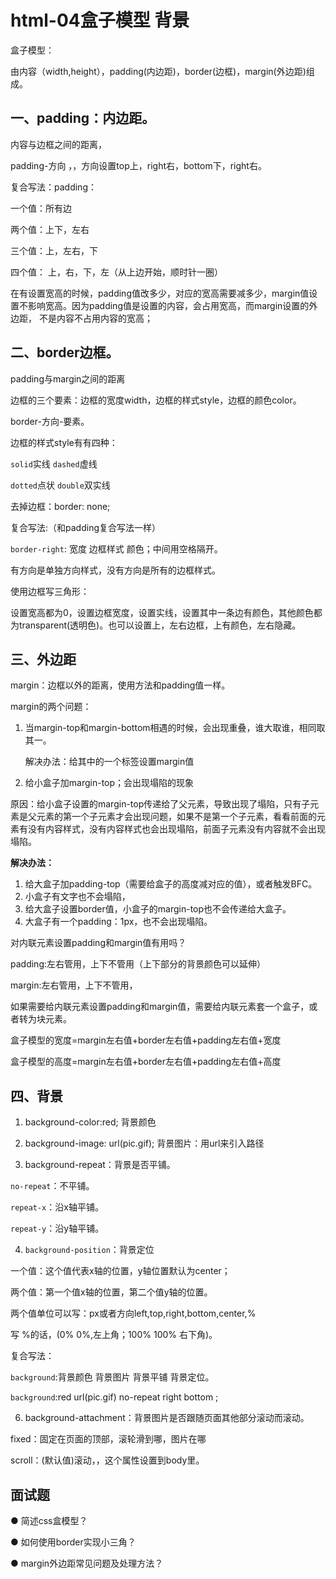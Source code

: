 # html-04盒子模型 背景
盒子模型：

由内容（width,height），padding(内边距)，border(边框)，margin(外边距)组成。


## 一、padding：内边距。
内容与边框之间的距离，

padding-方向 ，，方向设置top上，right右，bottom下，right右。

复合写法：padding：

一个值：所有边

两个值：上下，左右

三个值：上，左右，下

四个值： 上，右，下，左（从上边开始，顺时针一圈）

在有设置宽高的时候，padding值改多少，对应的宽高需要减多少，margin值设置不影响宽高。因为padding值是设置的内容，会占用宽高，而margin设置的外边距， 不是内容不占用内容的宽高；




## 二、border边框。
padding与margin之间的距离

边框的三个要素：边框的宽度width，边框的样式style，边框的颜色color。

border-方向-要素。


边框的样式style有有四种：

`solid`实线 `dashed`虚线

`dotted`点状 `double`双实线


去掉边框：border: none;

复合写法:（和padding复合写法一样）

`border-right`: 宽度 边框样式 颜色；中间用空格隔开。

有方向是单独方向样式，没有方向是所有的边框样式。

使用边框写三角形：

设置宽高都为0，设置边框宽度，设置实线，设置其中一条边有颜色，其他颜色都为transparent(透明色)。也可以设置上，左右边框，上有颜色，左右隐藏。




## 三、外边距
margin：边框以外的距离，使用方法和padding值一样。

margin的两个问题：

1. 当margin-top和margin-bottom相遇的时候，会出现重叠，谁大取谁，相同取其一。

    解决办法：给其中的一个标签设置margin值

2. 给小盒子加margin-top；会出现塌陷的现象

原因：给小盒子设置的margin-top传递给了父元素，导致出现了塌陷，只有子元素是父元素的第一个子元素才会出现问题，如果不是第一个子元素，看看前面的元素有没有内容样式，没有内容样式也会出现塌陷，前面子元素没有内容就不会出现塌陷。

**解决办法：**
1. 给大盒子加padding-top（需要给盒子的高度减对应的值），或者触发BFC。
2. 小盒子有文字也不会塌陷，
3. 给大盒子设置border值，小盒子的margin-top也不会传递给大盒子。
4. 大盒子有一个padding：1px，也不会出现塌陷。


对内联元素设置padding和margin值有用吗？

padding:左右管用，上下不管用（上下部分的背景颜色可以延伸）

margin:左右管用，上下不管用，

如果需要给内联元素设置padding和margin值，需要给内联元素套一个盒子，或者转为块元素。



盒子模型的宽度=margin左右值+border左右值+padding左右值+宽度

盒子模型的高度=margin左右值+border左右值+padding左右值+高度




## 四、背景
1. background-color:red; 背景颜色

2. background-image: url(pic.gif); 背景图片：用url来引入路径

3. background-repeat：背景是否平铺。

`no-repeat`：不平铺。

`repeat-x`：沿x轴平铺。

`repeat-y`：沿y轴平铺。

4. `background-position`：背景定位

一个值：这个值代表x轴的位置，y轴位置默认为center；

两个值：第一个值x轴的位置，第二个值y轴的位置。

两个值单位可以写：px或者方向left,top,right,bottom,center,%

写 %的话，(0% 0%,左上角；100% 100% 右下角)。

复合写法：

`background`:背景颜色 背景图片 背景平铺 背景定位。

`background`:red url(pic.gif) no-repeat right bottom ;


6. background-attachment：背景图片是否跟随页面其他部分滚动而滚动。

fixed：固定在页面的顶部，滚轮滑到哪，图片在哪

scroll：(默认值)滚动，，这个属性设置到body里。





## 面试题
● 简述css盒模型？

● 如何使用border实现小三角？

● margin外边距常见问题及处理方法？

